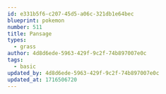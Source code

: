 ```yaml
---
id: e331b5f6-c207-45d5-a06c-321db1e64bec
blueprint: pokemon
number: 511
title: Pansage
types:
  - grass
author: 4d8d6ede-5963-429f-9c2f-74b897007e0c
tags:
  - basic
updated_by: 4d8d6ede-5963-429f-9c2f-74b897007e0c
updated_at: 1716506720
---
```

